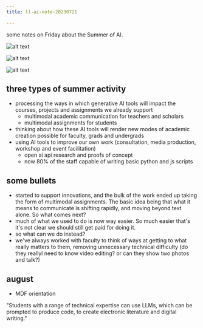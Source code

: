 ```yaml
---
title: ll-ai-note-20230721

---
```


some notes on Friday about the Summer of AI.

![alt text](https://files.slack.com/files-pri/T0HTW3H0V-F05BM7TGKC1/klimt-with-cat.jpg?pub_secret=f4c08a8ef9)

![alt text](https://files.slack.com/files-pri/T0HTW3H0V-F05ANJ68HU6/venus-de-milo-sfw-with-arms-and-iphone.jpg?pub_secret=f4a4f35c3b)

![alt text](https://files.slack.com/files-pri/T0HTW3H0V-F05AXKEK420/mona-lisa-in-water.jpg?pub_secret=b5a5610e18)

## three types of summer activity

- processing the ways in which generative AI tools will impact the courses, projects and assignments we already support
    - multimodal academic communication for teachers and scholars
    - multimodal assignments for students
- thinking about how these AI tools will render new modes of academic creation possible for faculty, grads and undergrads
- using AI tools to improve our own work (consultation, media production, workshop and event facilitation)
    - open ai api research and proofs of concept
    - now 80% of the staff capable of writing basic python and js scripts


## some bullets

- started to support innovations, and the bulk of the work ended up taking the form of multimodal assignments. The basic idea being that what it means to communicate is shifting rapidly, and moving beyond text alone. So what comes next?
- much of what we used to do is now way easier. So much easier that's it's not clear we should still get paid for doing it.
- so what can we do instead?
- we've always worked with faculty to think of ways at getting to what really matters to them, removing unnecessary technical difficulty (do they reallyl need to know video editing? or can they show two photos and talk?)

## august

- MDF orientation


"Students with a range of technical expertise can use LLMs, which can be prompted to produce code, to create electronic literature and digital writing."